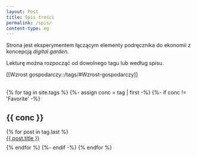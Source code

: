 ```yaml
---
layout: Post
title: Spis treści
permalink: /spis/
content-type: eg
---
```


Strona jest eksperymentem łączącym elementy podręcznika do ekonomii z koncepcją _digital garden_.

Lekturę można rozpocząć od dowolnego tagu lub według spisu.

[[Wzrost gospodarczy::/tags/#Wzrost-gospodarczy]]

<br>
<div>
{% for tag in site.tags %}
  {%- assign conc = tag | first -%}
  {%- if conc != 'Favorite' -%}
    <h2 id="{{ conc }}">{{ conc }}</h2>
    {% for post in tag.last %} 
      <li id="category-content" style="padding-bottom: 0.6em; list-style: none;"><a href="{{post.url}}">{{ post.title }}</a></li>
    {% endfor %}
  {%- endif -%}
{% endfor %}
</div>
<br/>




